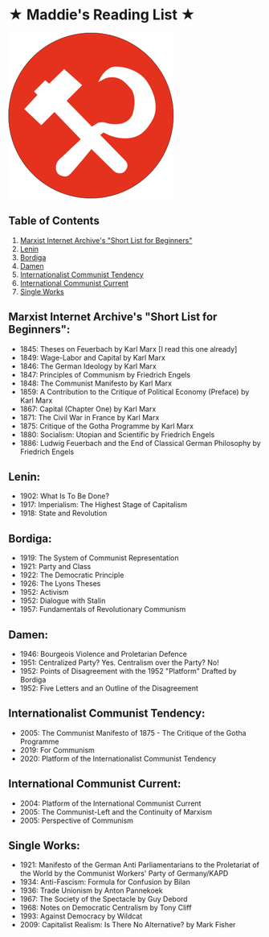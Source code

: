 # ★ Maddie's Reading List ★
<img src="left-communist.png" alt="A Logo of the Pacific Northwest Communists" class="center">

## Table of Contents

1. [Marxist Internet Archive's "Short List for Beginners"](#marxist-internet-archive-s--short-list-for-beginners--)
2. [Lenin](#lenin-)
3. [Bordiga](#bordiga-)
4. [Damen](#damen-)
5. [Internationalist Communist Tendency](#internationalist-communist-tendency-)
6. [International Communist Current](#international-communist-current-)
7. [Single Works](#single-works-)

## Marxist Internet Archive's "Short List for Beginners":

* 1845: Theses on Feuerbach by Karl Marx [I read this one already]
* 1849: Wage-Labor and Capital by Karl Marx
* 1846: The German Ideology by Karl Marx
* 1847: Principles of Communism by Friedrich Engels
* 1848: The Communist Manifesto by Karl Marx
* 1859: A Contribution to the Critique of Political Economy (Preface) by Karl Marx
* 1867: Capital (Chapter One) by Karl Marx
* 1871: The Civil War in France by Karl Marx
* 1875: Critique of the Gotha Programme by Karl Marx
* 1880: Socialism: Utopian and Scientific by Friedrich Engels
* 1886: Ludwig Feuerbach and the End of Classical German Philosophy by Friedrich Engels

## Lenin:

* 1902: What Is To Be Done?
* 1917: Imperialism: The Highest Stage of Capitalism
* 1918: State and Revolution

## Bordiga:

* 1919: The System of Communist Representation
* 1921: Party and Class
* 1922: The Democratic Principle
* 1926: The Lyons Theses
* 1952: Activism
* 1952: Dialogue with Stalin
* 1957: Fundamentals of Revolutionary Communism

## Damen:

* 1946: Bourgeois Violence and Proletarian Defence
* 1951: Centralized Party? Yes. Centralism over the Party? No!
* 1952: Points of Disagreement with the 1952 "Platform" Drafted by Bordiga
* 1952: Five Letters and an Outline of the Disagreement

## Internationalist Communist Tendency:

* 2005: The Communist Manifesto of 1875 - The Critique of the Gotha Programme
* 2019: For Communism
* 2020: Platform of the Internationalist Communist Tendency

## International Communist Current:

* 2004: Platform of the International Communist Current
* 2005: The Communist-Left and the Continuity of Marxism
* 2005: Perspective of Communism

## Single Works:

* 1921: Manifesto of the German Anti Parliamentarians to the Proletariat of the World by the Communist Workers' Party of Germany/KAPD
* 1934: Anti-Fascism: Formula for Confusion by Bilan
* 1936: Trade Unionism by Anton Pannekoek
* 1967: The Society of the Spectacle by Guy Debord
* 1968: Notes on Democratic Centralism by Tony Cliff
* 1993: Against Democracy by Wildcat
* 2009: Capitalist Realism: Is There No Alternative? by Mark Fisher
